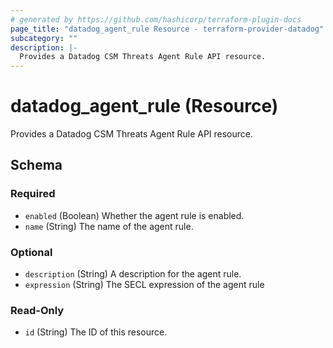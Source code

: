 ```yaml
---
# generated by https://github.com/hashicorp/terraform-plugin-docs
page_title: "datadog_agent_rule Resource - terraform-provider-datadog"
subcategory: ""
description: |-
  Provides a Datadog CSM Threats Agent Rule API resource.
---
```


# datadog_agent_rule (Resource)

Provides a Datadog CSM Threats Agent Rule API resource.



<!-- schema generated by tfplugindocs -->
## Schema

### Required

- `enabled` (Boolean) Whether the agent rule is enabled.
- `name` (String) The name of the agent rule.

### Optional

- `description` (String) A description for the agent rule.
- `expression` (String) The SECL expression of the agent rule

### Read-Only

- `id` (String) The ID of this resource.

